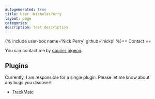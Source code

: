 ```yaml
---
autogenerated: true
title: User ›NicholasPerry
layout: page
categories: 
description: test description
---
```


{% include user-box name='Nick Perry' github='nickp' %}== Contact ==

You can contact me by [courier pigeon](mailto:nicholas.m.perry_at_gmail.com).

Plugins
-------

Currently, I am responsible for a single plugin. Please let me know about any bugs you discover!

-   [TrackMate](/plugins/trackmate)
